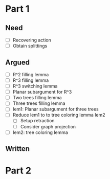 # Part 1

## Need
- [ ] Recovering action
- [ ] Obtain splittings
## Argued
- [ ] R^2 filling lemma
- [ ] R^3 filling lemma
- [ ] R^3 switching lemma
- [ ] Planar subargument for R^3
- [ ] Two trees filling lemma
- [ ] Three trees filling lemma
- [ ] lem1: Planar subargument for three trees
- [ ] Reduce lem1 to to tree coloring lemma lem2
	- [ ] Setup retraction
	- [ ] Consider graph projection
- [ ] lem2: tree coloring lemma
## Written
# Part 2
